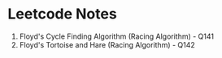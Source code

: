 # Leetcode Notes
1. Floyd's Cycle Finding Algorithm (Racing Algorithm) - Q141
2. Floyd's Tortoise and Hare (Racing Algorithm) - Q142